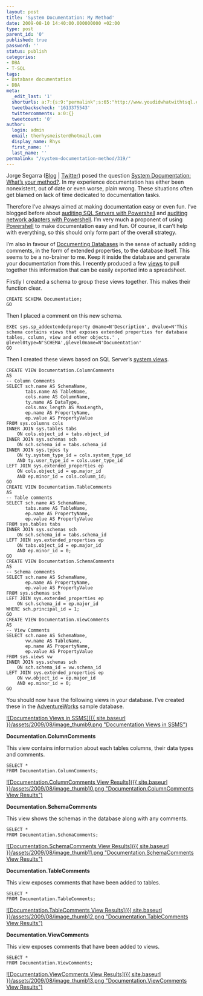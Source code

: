 ```yaml
---
layout: post
title: 'System Documentation: My Method'
date: 2009-08-10 14:40:00.000000000 +02:00
type: post
parent_id: '0'
published: true
password: ''
status: publish
categories:
- DBA
- T-SQL
tags:
- Database documentation
- DBA
meta:
  _edit_last: '1'
  shorturls: a:7:{s:9:"permalink";s:65:"http://www.youdidwhatwithtsql.com/system-documentation-method/319";s:7:"tinyurl";s:25:"http://tinyurl.com/kktxwo";s:5:"bitly";s:19:"http://bit.ly/nEwKG";s:5:"snipr";s:22:"http://snipr.com/pl0nf";s:5:"snurl";s:22:"http://snurl.com/pl0nf";s:7:"snipurl";s:24:"http://snipurl.com/pl0nf";s:4:"isgd";s:18:"http://is.gd/2atQ0";}
  tweetbackscheck: '1613375543'
  twittercomments: a:0:{}
  tweetcount: '0'
author:
  login: admin
  email: therhysmeister@hotmail.com
  display_name: Rhys
  first_name: ''
  last_name: ''
permalink: "/system-documentation-method/319/"
---
```

Jorge Segarra ([Blog](http://sqlchicken.com) | [Twitter](http://twitter.com/sqlchicken)) posed the question [System Documentation: What’s your method?](http://sqlchicken.com/2009/08/system-documentation-whats-your-method/). In my experience documentation has either been nonexistent, out of date or even worse, plain wrong. These situations often get blamed on lack of time dedicated to documentation tasks.

Therefore I’ve always aimed at making documentation easy or even fun. I’ve blogged before about [auditing SQL Servers with Powershell](http://www.youdidwhatwithtsql.com/auditing-your-sql-server-with-powershell/133) and [auditing network adapters with Powershell](http://www.youdidwhatwithtsql.com/auditing-network-adapters-with-powershell/126). I’m very much a proponent of using [Powershell](http://www.microsoft.com/windowsserver2003/technologies/management/powershell/default.mspx) to make documentation easy and fun. Of course, it can’t help with everything, so this should only form part of the overall strategy.

I’m also in favour of [Documenting Databases](http://www.youdidwhatwithtsql.com/documenting-databases/204) in the sense of actually adding comments, in the form of extended properties, to the database itself. This seems to be a no-brainer to me. Keep it inside the database and generate your documentation from this. I recently produced a few [views](http://msdn.microsoft.com/en-us/library/ms187956.aspx) to pull together this information that can be easily exported into a spreadsheet.

Firstly I created a schema to group these views together. This makes their function clear.

```
CREATE SCHEMA Documentation;
GO
```

Then I placed a comment on this new schema.

```
EXEC sys.sp_addextendedproperty @name=N'Description', @value=N'This schema contains views that exposes extended properties for database tables, column, view and other objects.' , @level0type=N'SCHEMA',@level0name=N'Documentation'
GO
```

Then I created these views based on SQL Server’s [system views](http://www.microsoft.com/downloads/details.aspx?FamilyID=2ec9e842-40be-4321-9b56-92fd3860fb32&displaylang=en).

```
CREATE VIEW Documentation.ColumnComments
AS
-- Column Comments
SELECT sch.name AS SchemaName,
	   tabs.name AS TableName,
	   cols.name AS ColumnName,
	   ty.name AS DataType,
	   cols.max_length AS MaxLength,
	   ep.name AS PropertyName,
	   ep.value AS PropertyValue
FROM sys.columns cols
INNER JOIN sys.tables tabs
	ON cols.object_id = tabs.object_id
INNER JOIN sys.schemas sch
	ON sch.schema_id = tabs.schema_id
INNER JOIN sys.types ty
	ON ty.system_type_id = cols.system_type_id
	AND ty.user_type_id = cols.user_type_id
LEFT JOIN sys.extended_properties ep
	ON cols.object_id = ep.major_id
	AND ep.minor_id = cols.column_id;
GO
CREATE VIEW Documentation.TableComments
AS
-- Table comments
SELECT sch.name AS SchemaName,
	   tabs.name AS TableName,
	   ep.name AS PropertyName,
	   ep.value AS PropertyValue
FROM sys.tables tabs
INNER JOIN sys.schemas sch
	ON sch.schema_id = tabs.schema_id
LEFT JOIN sys.extended_properties ep
	ON tabs.object_id = ep.major_id
	AND ep.minor_id = 0;
GO
CREATE VIEW Documentation.SchemaComments
AS
-- Schema comments
SELECT sch.name AS SchemaName,
	   ep.name AS PropertyName,
	   ep.value AS PropertyValue
FROM sys.schemas sch
LEFT JOIN sys.extended_properties ep
	ON sch.schema_id = ep.major_id
WHERE sch.principal_id = 1;
GO
CREATE VIEW Documentation.ViewComments
AS
-- View Comments
SELECT sch.name AS SchemaName,
	   vw.name AS TableName,
	   ep.name AS PropertyName,
	   ep.value AS PropertyValue
FROM sys.views vw
INNER JOIN sys.schemas sch
	ON sch.schema_id = vw.schema_id
LEFT JOIN sys.extended_properties ep
	ON vw.object_id = ep.major_id
	AND ep.minor_id = 0;
GO
```

You should now have the following views in your database. I’ve created these in the [AdventureWorks](http://msdn.microsoft.com/en-us/library/ms124501.aspx) sample database.

[![Documentation Views in SSMS]({{ site.baseurl }}/assets/2009/08/image_thumb9.png "Documentation Views in SSMS")](http://www.youdidwhatwithtsql.com/wp-content/uploads/2009/08/image9.png)

**Documentation.ColumnComments**

This view contains information about each tables columns, their data types and comments.

```
SELECT *
FROM Documentation.ColumnComments;
```

[![Documentation.ColumnComments View Results]({{ site.baseurl }}/assets/2009/08/image_thumb10.png "Documentation.ColumnComments View Results")](http://www.youdidwhatwithtsql.com/wp-content/uploads/2009/08/image10.png)

**Documentation.SchemaComments**

This view shows the schemas in the database along with any comments.

```
SELECT *
FROM Documentation.SchemaComments;
```

[![Documentation.SchemaComments View Results]({{ site.baseurl }}/assets/2009/08/image_thumb11.png "Documentation.SchemaComments View Results")](http://www.youdidwhatwithtsql.com/wp-content/uploads/2009/08/image11.png)

**Documentation.TableComments**

This view exposes comments that have been added to tables.

```
SELECT *
FROM Documentation.TableComments;
```

[![Documentation.TableComments View Results]({{ site.baseurl }}/assets/2009/08/image_thumb12.png "Documentation.TableComments View Results")](http://www.youdidwhatwithtsql.com/wp-content/uploads/2009/08/image12.png)

**Documentation.ViewComments**

This view exposes comments that have been added to views.

```
SELECT *
FROM Documentation.ViewComments;
```

[![Documentation.ViewComments View Results]({{ site.baseurl }}/assets/2009/08/image_thumb13.png "Documentation.ViewComments View Results")](http://www.youdidwhatwithtsql.com/wp-content/uploads/2009/08/image13.png)

